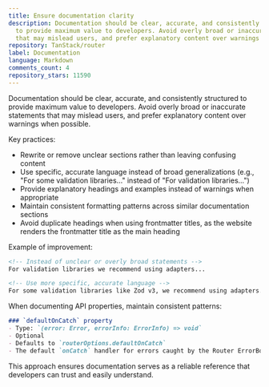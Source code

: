 ```yaml
---
title: Ensure documentation clarity
description: Documentation should be clear, accurate, and consistently structured
  to provide maximum value to developers. Avoid overly broad or inaccurate statements
  that may mislead users, and prefer explanatory content over warnings when possible.
repository: TanStack/router
label: Documentation
language: Markdown
comments_count: 4
repository_stars: 11590
---
```


Documentation should be clear, accurate, and consistently structured to provide maximum value to developers. Avoid overly broad or inaccurate statements that may mislead users, and prefer explanatory content over warnings when possible.

Key practices:
- Rewrite or remove unclear sections rather than leaving confusing content
- Use specific, accurate language instead of broad generalizations (e.g., "For some validation libraries..." instead of "For validation libraries...")
- Provide explanatory headings and examples instead of warnings when appropriate
- Maintain consistent formatting patterns across similar documentation sections
- Avoid duplicate headings when using frontmatter titles, as the website renders the frontmatter title as the main heading

Example of improvement:
```md
<!-- Instead of unclear or overly broad statements -->
For validation libraries we recommend using adapters...

<!-- Use more specific, accurate language -->
For some validation libraries like Zod v3, we recommend using adapters...
```

When documenting API properties, maintain consistent patterns:
```md
### `defaultOnCatch` property
- Type: `(error: Error, errorInfo: ErrorInfo) => void`
- Optional  
- Defaults to `routerOptions.defaultOnCatch`
- The default `onCatch` handler for errors caught by the Router ErrorBoundary
```

This approach ensures documentation serves as a reliable reference that developers can trust and easily understand.
